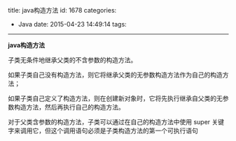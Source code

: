 title: java构造方法
id: 1678
categories:
  - Java
date: 2015-04-23 14:49:14
tags:
---

**java构造方法**

子类无条件地继承父类的不含参数的构造方法。

如果子类自己没有构造方法，则它将继承父类的无参数构造方法作为自己的构造方法；

如果子类自己定义了构造方法，则在创建新对象时，它将先执行继承自父类的无参数构造方法，然后再执行自己的构造方法。

对于父类含参数的构造方法，子类可以通过在自己的构造方法中使用 super 关键字来调用它，但这个调用语句必须是子类构造方法的第一个可执行语句
